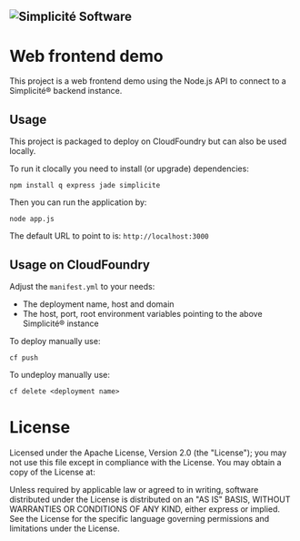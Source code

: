 ![Simplicit&eacute; Software](http://www.simplicitesoftware.com/logos/logo250.png)
---

Web frontend demo
=================

This project is a web frontend demo using the Node.js API to connect
to a Simplicit&eacute;&reg; backend instance.

Usage
-----

This project is packaged to deploy on CloudFoundry but can also be used locally.

To run it clocally you need to install (or upgrade) dependencies:

	npm install q express jade simplicite

Then you can run the application by:

	node app.js

The default URL to point to is: `http://localhost:3000`

Usage on CloudFoundry
---------------------

Adjust the `manifest.yml` to your needs:

- The deployment name, host and domain
- The host, port, root environment variables pointing to the above Simplicit&eacute;&reg; instance

To deploy manually use:

	cf push

To undeploy manually use:

	cf delete <deployment name>

License
=======


Licensed under the Apache License, Version 2.0 (the "License");
you may not use this file except in compliance with the License.
You may obtain a copy of the License at:

[](http://www.apache.org/licenses/LICENSE-2.0)

Unless required by applicable law or agreed to in writing, software
distributed under the License is distributed on an "AS IS" BASIS,
WITHOUT WARRANTIES OR CONDITIONS OF ANY KIND, either express or implied.
See the License for the specific language governing permissions and
limitations under the License.
